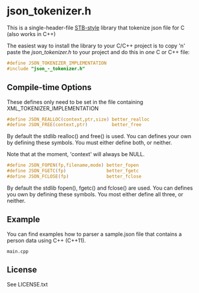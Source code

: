 json_tokenizer.h
================

This is a single-header-file [STB-style](https://github.com/nothings/stb/blob/master/docs/stb_howto.txt) library that tokenize json file for C (also works in C++)

The easiest way to install the library to your C/C++ project is to copy 'n' paste the *json_tokenizer.h* to your project and do this in *one* C or C++ file:

``` C
#define JSON_TOKENIZER_IMPLEMENTATION
#include "json_-_tokenizer.h"
```

Compile-time Options
--------------------

These defines only need to be set in the file containing XML_TOKENIZER_IMPLEMENTATION

``` C
#define JSON_REALLOC(context,ptr,size) better_realloc
#define JSON_FREE(context,ptr)         better_free
```

By default the stdlib realloc() and free() is used. You can defines your own by defining these symbols. You must either define both, or neither.

Note that at the moment, 'context' will always be NULL.

``` C
#define JSON_FOPEN(fp,filename,mode) better_fopen
#define JSON_FGETC(fp)               better_fgetc
#define JSON_FCLOSE(fp)              better_fclose
```

By default the stdlib fopen(), fgetc() and fclose() are used. You can defines you own by defining these symbols. You most either define all three, or neither.

Example
-------

You can find examples how to parser a sample.json file that contains a person data using C++ (C++11).

```
main.cpp
```

License
-------

See LICENSE.txt
